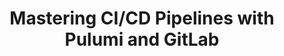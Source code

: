 ---
# Name of the event, <= 60 characters
title: Mastering CI/CD Pipelines with Pulumi and GitLab
meta_desc: In this workshop, you'll learn how to use Pulumi's deep integration with GitLab to create and manage CI/CD pipelines for your infrastructure.
meta_image:

# A featured webinar will display first in the list.
featured: false

# Webinars with unlisted as true will not be shown on the webinar list
unlisted: false

# Gated webinars will have a registration form and the user will need
# to fill out the form before viewing.
gated: true

# The layout of the landing page.
type: webinars

# External webinars will link to an external page instead of a webinar
# landing/registration page. If the webinar is external you will need
# set the 'block_external_search_index' flag to true so Google does not index
# the webinar page created.
external: false
block_external_search_index: false

# The url slug for the webinar landing page. If this is an external
# webinar, use the external URL as the value here.
url_slug: mastering-ci-cd-pipelines-gitlab-pulumi

# Content for the left hand side section of the page.
main:
    # Webinar title.
    title: Mastering CI/CD Pipelines with Pulumi and GitLab

    event_type: workshop # workshop | event

    # URL for embedding a URL for ungated webinars.
    youtube_url:

    # Sortable date. The datetime Hugo will use to sort the webinars in date order.
    sortable_date: 2024-04-03T09:00:00.000-07:00

    # Duration of the webinar.
    duration: 90 minutes

    # "virtual" will be shown under "show virtual events only", otherwise shown as City, State (seattle, wa)
    location: virtual

    # Description of the webinar.
    description: |
        In the ever-evolving landscape of DevOps and platform engineering, platform engineers are always seeking efficient and flexible tools to manage their cloud resources, especially when it comes to continuous integration/continuous delivery (CI/CD) pipelines.
        
        In this workshop, you'll learn how to use Pulumi's deep integration with GitLab to create and manage CI/CD pipelines for your infrastructure in a declarative function to empower your application and infrastructure teams to deliver safely, reproducably, and quickly.

    learn:

    # The webinar presenters
    presenters:
        - name: Josh Kodroff
          role: Sr. Solutions Architect, Pulumi
          photo: /images/team/josh-kodroff.jpg
        - name: Matt Genelin
          role: Solutions Architect, GitLab

    # case-sensitive
    tags:
        level:  # Beginner, Intermediate, Advanced
        topics: ["GitLab"]
        languages: []

# The right hand side form section.
form:
    # HubSpot form id.
    hubspot_form_id: 66338b61-db6c-472a-b4b6-f8ad4b1c9ebe
    salesforce_campaign_id: 701PQ0000080HCPYA2
---